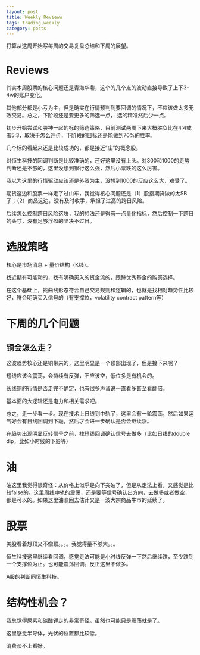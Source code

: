 ```yaml
---
layout: post
title: Weekly Revieww
tags: trading,weekly
category: posts
---
```


打算从这周开始写每周的交易复盘总结和下周的展望。

# Reviews

其实本周股票的核心问题还是青海华鼎，这个的几个点的波动直接导致了上下3-4w的账户变化。

其他部分都是小亏为主，但是确实在行情预判到要回调的情况下，不应该做太多无效交易。总之，下阶段还是要更多的筛选一点，
选的精准然后少一点。

初步开始尝试和股神一起的标的筛选策略，目前测试两周下来大概胜负比在4:4或者5:3，取决于怎么评价，下阶段的目标还是能做到70%的胜率。

几个标的看起来还是比较成功的，都是接近“庄”的概念股。

对恒生科技的回调判断是比较准确的，还好这里没有上头。对300和1000的走势判断还是不够的，这里没想到银行这么强，然后小票跌的这么厉害。

我以为这里的行情驱动应该还是外资为主，没想到1000的反应这么大，难受了。

期货这边和股票一样走了过山车，我觉得核心问题还是（1）股指期货做的太SB了；（2）商品这边，没有及时收手，承担了过高的跨日风险。

后续怎么控制跨日风险这块，我的想法还是得有一点量化指标，然后控制一下跨日的头寸，没有足够浮盈的坚决不过日。

# 选股策略

核心是市场消息 + 量价结构（K线）。

找近期有可能动的，找有明确买入的资金流的，跟踪优秀基金的购买选择。

在这个基础上，找曲线形态符合自己交易规则和逻辑的，也就是找相对趋势性比较好，符合明确买入信号的（有支撑位，volatility contract pattern等）

# 下周的几个问题

## 铜会怎么走？

这波趋势核心还是铜带来的，这里明显是一个顶部出现了，但是接下来呢？

短线应该会震荡，会持续有反弹，不应该空，低位多是有机会的。

长线铜的行情是否走完不确定，也有很多声音说一直看多甚至看翻倍。

基本面的大逻辑还是电力和相关需求吧。

总之，走一步看一步。现在技术上日线到中轨了，这里会有一轮震荡，然后如果运气好会有日线回调到下跪，然后才会进一步确认是否会继续涨。

在趋势出现明显反转信号之前，找短线回调确认信号去做多（比如日线的double dip，比如小时线的下影等）

# 油

油这里我觉得很奇怪：从价格上似乎是向下突破了，但是从走法上看，又感觉是比较false的。这里周线中轨的震荡，还是要等信号确认出方向，去做多或者做空，都是可以的。如果这里油涨回去估计又是一波大宗商品牛市的延续了。

# 股票

美股看着想顶又不像顶。。。。我觉得量不够大。。。

恒生科技这里继续看回调，感觉走法可能是小时线反弹一下然后继续跌，至少跌到一个支撑位为止。也可能震荡回调。反正这里不做多。

A股的判断同恒生科技。

# 结构性机会？

我总觉得尿素和碳酸锂走的非常奇怪。虽然也可能只是震荡就是了。

这里感觉半导体，光伏的位置都比较低。

消费谈不上看好。
